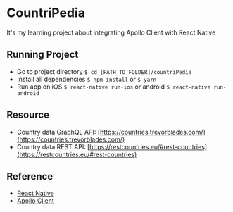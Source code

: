 # CountriPedia
It's my learning project about integrating Apollo Client with React Native

## Running Project
- Go to project directory `$ cd [PATH_TO_FOLDER]/countriPedia`
- Install all dependencies `$ npm install` or `$ yarn`
- Run app on iOS `$ react-native run-ios` or android `$ react-native run-android`

## Resource
- Country data GraphQL API:  [https://countries.trevorblades.com/](https://countries.trevorblades.com/)
- Country data REST API: [https://restcountries.eu/#rest-countries](https://restcountries.eu/#rest-countries)

## Reference
- [React Native](https://facebook.github.io/react-native/)
- [Apollo Client](https://www.apollographql.com/docs/react/)
